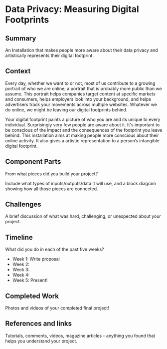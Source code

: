# Data Privacy: Measuring Digital Footprints

## Summary

An Installation that makes people more aware about their data privacy and artistically represents their digital footprint.

## Context
Every day, whether we want to or not, most of us contribute to a growing portrait of who we are online; a portrait that is probably more public than we assume.
This portrait helps companies target content at specific markets and consumers, helps employers look into your background, and helps advertisers track your movements across multiple websites. Whatever we do online, we might be leaving our digital footprints behind.

Your digital footprint paints a picture of who you are and its unique to every individual.
Surprisingly very few people are aware about it. It's important to be conscious of the impact and the consequences of the footprint you leave behind.
This installation aims at making people more conscious about their online activity. It also gives a artistic representation to a person’s intangible digital footprint.


## Component Parts

From what pieces did you build your project?

Include what types of inputs/outputs/data it will use, and a block diagram showing how all those pieces are connected.

## Challenges

A brief discussion of what was hard, challenging, or unexpected about your project.

## Timeline

What did you do in each of the past five weeks?

- Week 1: Write proposal
- Week 2:
- Week 3:
- Week 4:
- Week 5: Present!

## Completed Work

Photos and videos of your completed final project!

## References and links

Tutorials, comments, videos, magazine articles - anything you found that helps you understand your project.
